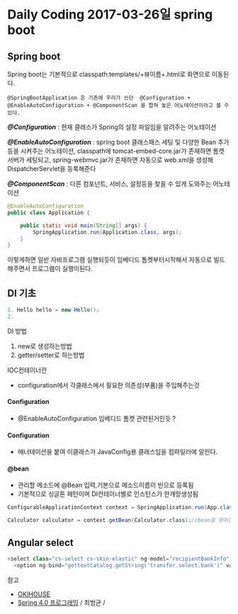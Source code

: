 # Daily Coding 2017-03-26일 spring boot

## Spring boot

Spring boot는 기본적으로 classpath:templates/+뷰이름+.html로 화면으로 이동된다.
```
@SpringBootApplication 은 기존에 우리가 쓰던  @Configuration + @EnableAutoConfiguration + @ComponentScan 을 합쳐 놓은 어노테이션이라고 볼 수 있다.
```

***@Configuration*** : 현재 클래스가 Spring의 설정 파일임을 알려주는 어노테이션

***@EnableAutoConfiguration*** : spring boot 클래스패스 세팅 및 다양한 Bean 추가등을 시켜주는 어노테이션, classpath에 tomcat-embed-core.jar가 존재하면 톰캣 서버가 세팅되고, spring-webmvc.jar가 존재하면 자동으로 web.xml을 생성해 DispatcherServlet을 등록해준다

***@ComponentScan*** : 다른 컴포넌트, 서비스, 설정등을 찾을 수 있게 도와주는 어노테이션

```java
@EnableAutoConfiguration
public class Application {

    public static void main(String[] args) {
        SpringApplication.run(Application.class, args);
    }
}
````
이렇게하면 일반 자바프로그램 실행되듯이 임베디드 톰켓부터시작해서 자동으로 빌드 해주면서 프로그램이 실행이된다.

## DI 기초
```JAVA
1. Hello hello = new Hello();
2.
```
DI 방법
1. new로 생성하는방법
2. getter/setter로 하는방법

IOC컨테이너란
* configuration에서 각클래스에서 필요한 의존성(부품)을 주입해주는것

#### Configuration
* @EnableAutoConfiguration 임베디드 톰켓 관련된거인듯 ?
#### Configuration
  * 애너테이션을 붙여 이클래스가 JavaConfig용 클래스임을 컴파일러에 알린다.
#### @bean
  * 관리할 메소드에 @Bean 입력,기본으로 메소드이름이 빈으로 등록됨
  * 기본적으로 싱글톤 패턴이며 DI컨테이너별로 인스턴스가 한개망생성됨


```java
ConfigurableApplicationContext context = SpringApplication.run(App.class, args)//ApplicationContext를 반환한다.
```
```java
Calculator calculator = context.getBean(Calculator.class);//bean을 얻어온다
```

## Angular select
```javascript
<select class="cs-select cs-skin-elastic" ng-model="recipientBankInfo" id="korea_bank_select" ng-options="bank.value for bank in koreanBankList">
  <option ng-bind="gettextCatalog.getString('transfer.select.bank')" value=""></option>
```


참고
* [OKIHOUSE](http://okihouse.tistory.com/entry/Facebook-간단한-Login-인증-만들기)
* [Spring 4.0 프로그래밍](http://storefarm.naver.com/dcvirus/products/458328014?NaPm=ct%3Dj06r6ydk%7Cci%3D1744f23aa4586709889a372fc15683afa2b4928e%7Ctr%3Dsls%7Csn%3D182521%7Chk%3Dab9fe496302792c50421edea06a3e322286ad2b9) / 최범균 /
